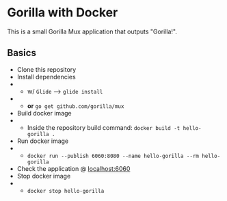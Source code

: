 # Gorilla with Docker

This is a small Gorilla Mux application that outputs "Gorilla!". 

## Basics

- Clone this repository
- Install dependencies
- - w/ `Glide` --> `glide install`
- - **or** `go get github.com/gorilla/mux`
- Build docker image
- - Inside the repository build command: `docker build -t hello-gorilla .`
- Run docker image
- - `docker run --publish 6060:8080 --name hello-gorilla --rm hello-gorilla`
- Check the application @ [localhost:6060](http://127.0.0.1:6060)
- Stop docker image
- - `docker stop hello-gorilla`
